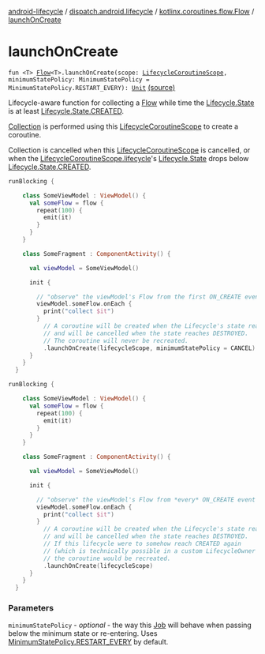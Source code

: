 [android-lifecycle](../../index.md) / [dispatch.android.lifecycle](../index.md) / [kotlinx.coroutines.flow.Flow](index.md) / [launchOnCreate](./launch-on-create.md)

# launchOnCreate

`fun <T> `[`Flow`](https://kotlin.github.io/kotlinx.coroutines/kotlinx-coroutines-core/kotlinx.coroutines.flow/-flow/index.html)`<T>.launchOnCreate(scope: `[`LifecycleCoroutineScope`](../-lifecycle-coroutine-scope/index.md)`, minimumStatePolicy: MinimumStatePolicy = MinimumStatePolicy.RESTART_EVERY): `[`Unit`](https://kotlinlang.org/api/latest/jvm/stdlib/kotlin/-unit/index.html) [(source)](https://github.com/RBusarow/Dispatch/tree/master/android-lifecycle/src/main/java/dispatch/android/lifecycle/FlowExt.kt#L37)

Lifecycle-aware function for collecting a [Flow](https://kotlin.github.io/kotlinx.coroutines/kotlinx-coroutines-core/kotlinx.coroutines.flow/-flow/index.html) while time the [Lifecycle.State](https://developer.android.com/reference/androidx/androidx/lifecycle/Lifecycle/State.html)
is at least [Lifecycle.State.CREATED](https://developer.android.com/reference/androidx/androidx/lifecycle/Lifecycle/State.html#CREATED).

[Collection](https://kotlin.github.io/kotlinx.coroutines/kotlinx-coroutines-core/kotlinx.coroutines.flow/collect.html) is performed using this [LifecycleCoroutineScope](../-lifecycle-coroutine-scope/index.md) to create a coroutine.

Collection is cancelled when this [LifecycleCoroutineScope](../-lifecycle-coroutine-scope/index.md) is cancelled,
or when the [LifecycleCoroutineScope.lifecycle](../-lifecycle-coroutine-scope/lifecycle.md)'s [Lifecycle.State](https://developer.android.com/reference/androidx/androidx/lifecycle/Lifecycle/State.html) drops below [Lifecycle.State.CREATED](https://developer.android.com/reference/androidx/androidx/lifecycle/Lifecycle/State.html#CREATED).

``` kotlin
runBlocking {

    class SomeViewModel : ViewModel() {
      val someFlow = flow {
        repeat(100) {
          emit(it)
        }
      }
    }

    class SomeFragment : ComponentActivity() {

      val viewModel = SomeViewModel()

      init {

        // "observe" the viewModel's Flow from the first ON_CREATE event until the first ON_DESTROY event
        viewModel.someFlow.onEach {
          print("collect $it")
        }
          // A coroutine will be created when the Lifecycle's state reaches CREATED,
          // and will be cancelled when the state reaches DESTROYED.
          // The coroutine will never be recreated.
          .launchOnCreate(lifecycleScope, minimumStatePolicy = CANCEL)
      }
    }
  }
```

``` kotlin
runBlocking {

    class SomeViewModel : ViewModel() {
      val someFlow = flow {
        repeat(100) {
          emit(it)
        }
      }
    }

    class SomeFragment : ComponentActivity() {

      val viewModel = SomeViewModel()

      init {

        // "observe" the viewModel's Flow from *every* ON_CREATE event until the following ON_DESTROY event
        viewModel.someFlow.onEach {
          print("collect $it")
        }
          // A coroutine will be created when the Lifecycle's state reaches CREATED,
          // and will be cancelled when the state reaches DESTROYED.
          // If this lifecycle were to somehow reach CREATED again
          // (which is technically possible in a custom LifecycleOwner implementation),
          // the coroutine would be recreated.
          .launchOnCreate(lifecycleScope)
      }
    }
  }
```

### Parameters

`minimumStatePolicy` - *optional* - the way this [Job](https://kotlin.github.io/kotlinx.coroutines/kotlinx-coroutines-core/kotlinx.coroutines/-job/index.html) will behave when passing below the minimum
state or re-entering.  Uses [MinimumStatePolicy.RESTART_EVERY](../-lifecycle-coroutine-scope/-minimum-state-policy/-r-e-s-t-a-r-t_-e-v-e-r-y.md) by default.